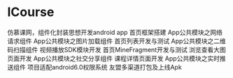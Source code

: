 # ICourse
仿慕课网，组件化封装思想开发android app
  首页框架搭建
  App公共模块之网络请求组件
  App公共模块之图片加载组件
  首页列表开发与测试
  App公共模块之二维码扫描组件
  视频播放SDK模块开发
  首页MineFragment开发与测试
  浏览查看大图页面开发
  App公共模块之社交分享组件
  课程详情页面开发
  App公共模块之实时推送组件
  项目适配android6.0权限系统
  友盟多渠道打包及上线Apk
